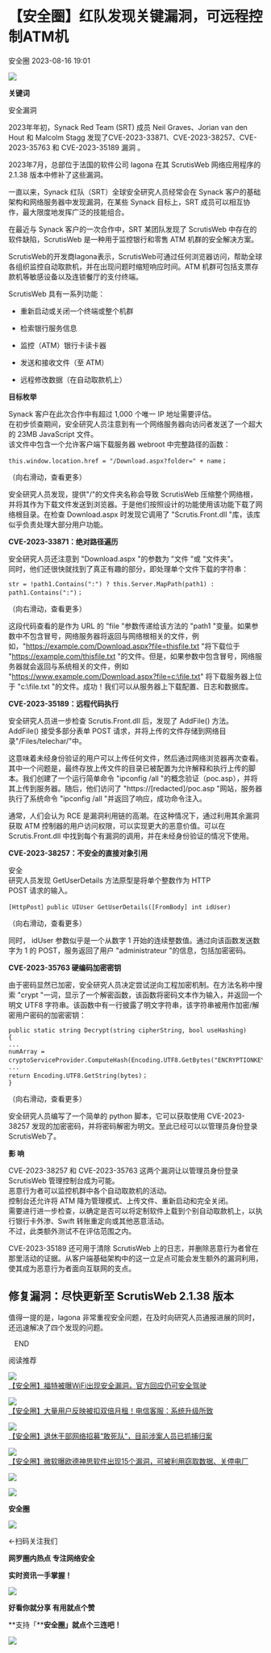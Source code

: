 #  【安全圈】红队发现关键漏洞，可远程控制ATM机   
 安全圈   2023-08-16 19:01  
  
![](https://mmbiz.qpic.cn/mmbiz_jpg/aBHpjnrGylgSxa9I02IBd3bgLEhwfJCeRibw3LEjMujeAhD2CvyiaVCZJVHGHODbkPx3pViaX0sAibZsDun6sicUzdQ/640?wx_fmt=jpeg "")  
  
  
**关键词**  
  
  
  
安全漏洞  
  
  
2023年年初，Synack Red Team (SRT) 成员 Neil Graves、Jorian van den Hout 和 Malcolm Stagg 发现了CVE-2023-33871、CVE-2023-38257、CVE-2023-35763 和 CVE-2023-35189 漏洞 。  
  
  
2023年7月，总部位于法国的软件公司 Iagona 在其 ScrutisWeb 网络应用程序的 2.1.38 版本中修补了这些漏洞。  
  
  
一直以来，Synack 红队（SRT）全球安全研究人员经常会在 Synack 客户的基础架构和网络服务器中发现漏洞，在某些 Synack 目标上，SRT 成员可以相互协作，最大限度地发挥广泛的技能组合。  
  
  
在最近与 Synack 客户的一次合作中，SRT 某团队发现了 ScrutisWeb 中存在的软件缺陷，ScrutisWeb 是一种用于监控银行和零售 ATM 机群的安全解决方案。  
  
  
ScrutisWeb的开发商Iagona表示，ScrutisWeb可通过任何浏览器访问，帮助全球各组织监控自动取款机，并在出现问题时缩短响应时间。ATM 机群可包括支票存款机等敏感设备以及连锁餐厅的支付终端。  
  
  
ScrutisWeb 具有一系列功能：  
  
- 重新启动或关闭一个终端或整个机群  
  
- 检索银行服务信息  
  
- 监控（ATM）银行卡读卡器  
  
- 发送和接收文件（至 ATM）  
  
- 远程修改数据（在自动取款机上）  
  
**目标枚举**  
  
  
  
Synack 客户在此次合作中有超过 1,000 个唯一 IP 地址需要评估。  
在初步侦查期间，安全研究人员注意到有一个网络服务器向访问者发送了一个超大的 23MB JavaScript 文件。  
该文件中包含一个允许客户端下载服务器 webroot 中完整路径的函数：  
  
```
this.window.location.href = "/Download.aspx?folder=" + name；
```  
  
（向右滑动，查看更多）  
  
  
安全研究人员发现，提供"/"的文件夹名称会导致 ScrutisWeb 压缩整个网络根，并将其作为下载文件发送到浏览器。于是他们按照设计的功能使用该功能下载了网络根目录。在检查 Download.aspx 时发现它调用了 "Scrutis.Front.dll "库，该库似乎负责处理大部分用户功能。  
  
  
**CVE-2023-33871：绝对路径遍历**  
  
  
  
安全研究人员还注意到 "Download.aspx "的参数为 "文件 "或 "文件夹"。  
同时，他们还很快就找到了真正有趣的部分，即处理单个文件下载的字符串：  
  
```
str = !path1.Contains(":") ? this.Server.MapPath(path1) : path1.Contains(":")；
```  
  
（向右滑动，查看更多）  
  
  
这段代码查看的是作为 URL 的 "file "参数传递给该方法的 "path1 "变量。如果参数中不包含冒号，网络服务器将返回与网络根相关的文件，例如，"https://example.com/Download.aspx?file=thisfile.txt "将下载位于 "https://example.com/thisfile.txt "的文件。但是，如果参数中包含冒号，网络服务器就会返回与系统相关的文件，例如 "https://www.example.com/Download.aspx?file=c:\file.txt" 将下载服务器上位于 "c:\file.txt "的文件。成功！我们可以从服务器上下载配置、日志和数据库。  
  
  
**CVE-2023-35189：远程代码执行**  
  
  
  
安全研究人员进一步检查 Scrutis.Front.dll 后，发现了 AddFile() 方法。  
AddFile() 接受多部分表单 POST 请求，并将上传的文件存储到网络目录"/Files/telechar/"中。  
  
  
这意味着未经身份验证的用户可以上传任何文件，然后通过网络浏览器再次查看。其中一个问题是，最终存放上传文件的目录已被配置为允许解释和执行上传的脚本。我们创建了一个运行简单命令 "ipconfig /all "的概念验证（poc.asp），并将其上传到服务器。随后，他们访问了 "https://[redacted]/poc.asp "网站，服务器执行了系统命令 "ipconfig /all "并返回了响应，成功命令注入。  
  
  
通常，人们会认为 RCE 是漏洞利用链的高潮。在这种情况下，通过利用其余漏洞获取 ATM 控制器的用户访问权限，可以实现更大的恶意价值。可以在 Scrutis.Front.dll 中找到每个有漏洞的调用，并在未经身份验证的情况下使用。  
  
  
**CVE-2023-38257：不安全的直接对象引用**  
  
  
  
安全  
研究人员发现 GetUserDetails 方法原型是将单个整数作为 HTTP   
POST 请求的输入。  
  
```
[HttpPost］public UIUser GetUserDetails([FromBody] int idUser)
```  
  
（向右滑动，查看更多）  
  
  
同时， idUser 参数似乎是一个从数字 1 开始的连续整数值。通过向该函数发送数字为 1 的 POST，服务返回了用户 "administrateur "的信息，包括加密密码。  
  
  
**CVE-2023-35763 硬编码加密密钥**  
  
  
  
由于密码显然已加密，安全研究人员决定尝试逆向工程加密机制。在方法名称中搜索 "crypt "一词，显示了一个解密函数，该函数将密码文本作为输入，并返回一个明文 UTF8 字符串。该函数中有一行披露了明文字符串，该字符串被用作加密/解密用户密码的加密密钥：  
  
```
public static string Decrypt(string cipherString, bool useHashing)
{
...
numArray = cryptoServiceProvider.ComputeHash(Encoding.UTF8.GetBytes("ENCRYPTIONKEY"))；
...
return Encoding.UTF8.GetString(bytes)；
}
```  
  
（向右滑动，查看更多）  
  
  
安全研究人员编写了一个简单的 python 脚本，它可以获取使用 CVE-2023-38257 发现的加密密码，并将密码解密为明文。至此已经可以以管理员身份登录 ScrutisWeb了。  
  
  
**影 响**  
  
  
  
CVE-2023-38257 和 CVE-2023-35763 这两个漏洞让以管理员身份登录 ScrutisWeb 管理控制台成为可能。  
恶意行为者可以监控机群中各个自动取款机的活动。  
控制台还允许将 ATM 降为管理模式、上传文件、重新启动和完全关闭。  
需要进行进一步检查，以确定是否可以将定制软件上载到个别自动取款机上，以执行银行卡外渗、Swift 转账重定向或其他恶意活动。  
不过，此类额外测试不在评估范围之内。  
  
  
CVE-2023-35189 还可用于清除 ScrutisWeb 上的日志，并删除恶意行为者曾在那里活动的证据。从客户端基础架构中的这一立足点可能会发生额外的漏洞利用，使其成为恶意行为者面向互联网的支点。  
  
## 修复漏洞：尽快更新至 ScrutisWeb 2.1.38 版本  
  
  
值得一提的是，Iagona 非常重视安全问题，在及时向研究人员通报进展的同时，还迅速解决了四个发现的问题。  
  
  
   END    
  
  
阅读推荐  
  
  
![](https://mmbiz.qpic.cn/sz_mmbiz_jpg/aBHpjnrGylgdKibeDibwor3bmBFGNEhOS6hcmM4AlbkhRQql8JAib6tJhgfrAwHVA3QmU0EbbkFwjt2w78b0g7NDQ/640?wx_fmt=jpeg "")  
[【安全圈】福特被曝WiFi出现安全漏洞，官方回应仍可安全驾驶](http://mp.weixin.qq.com/s?__biz=MzIzMzE4NDU1OQ==&mid=2652042010&idx=1&sn=58f9a157c83a3a6800c908a5ad8c57bd&chksm=f36fdf5ac418564c13d708db922cf8c810dead3ca95ec792e9a62aa33923c1582ccb4d14fded&scene=21#wechat_redirect)  
  
  
  
![](https://mmbiz.qpic.cn/sz_mmbiz_png/aBHpjnrGylgdKibeDibwor3bmBFGNEhOS6JlfeRCvqzq6hu0ayFyEzsZjEBkx0qmkX0g2GpsCibUIsyOdOt0wfzBg/640?wx_fmt=png "")  
[【安全圈】大量用户反映被扣双倍月租！电信客服：系统升级所致](http://mp.weixin.qq.com/s?__biz=MzIzMzE4NDU1OQ==&mid=2652042010&idx=2&sn=035f4b2e898307fb5520f9699387dd0f&chksm=f36fdf5ac418564ce1437d649bbf5f27a215f06f76c2abb533c3237ed8b61d63bf08aab610a8&scene=21#wechat_redirect)  
  
  
  
![](https://mmbiz.qpic.cn/sz_mmbiz_png/aBHpjnrGylgdKibeDibwor3bmBFGNEhOS6H4e4t6No0ytn0DiaFs25lAPBHFEjH7ZTnH3IYxamRWFenNpxmzy0OQA/640?wx_fmt=png "")  
[【安全圈】退休干部网络招募“敢死队”，目前涉案人员已抓捕归案](http://mp.weixin.qq.com/s?__biz=MzIzMzE4NDU1OQ==&mid=2652042010&idx=3&sn=9f1e26ffb7d72277353c553d7153bd2c&chksm=f36fdf5ac418564c999a76cbb9d0befed46af31cb8392a4e0f34992a710cc555448e21953d3f&scene=21#wechat_redirect)  
  
  
  
![](https://mmbiz.qpic.cn/sz_mmbiz_png/aBHpjnrGylgdKibeDibwor3bmBFGNEhOS6ZAsok5BtzTkCNIicicmIgX5YtKRHfnwpwGf3icboy3z6G2iaNsdSzotOTQ/640?wx_fmt=png "")  
[【安全圈】微软曝欧德神思软件出现15个漏洞，可被利用窃取数据、关停电厂](http://mp.weixin.qq.com/s?__biz=MzIzMzE4NDU1OQ==&mid=2652042010&idx=4&sn=548f202952486fef79828e0ab511b217&chksm=f36fdf5ac418564cf43af7405fefd393fa7813420c0cf75c823d57bbe9362f33a2ea9b826277&scene=21#wechat_redirect)  
  
  
  
![](https://mmbiz.qpic.cn/mmbiz_gif/aBHpjnrGylgeVsVlL5y1RPJfUdozNyCEft6M27yliapIdNjlcdMaZ4UR4XxnQprGlCg8NH2Hz5Oib5aPIOiaqUicDQ/640?wx_fmt=gif "")  
  
  
  
![](https://mmbiz.qpic.cn/mmbiz_png/aBHpjnrGylgeVsVlL5y1RPJfUdozNyCEDQIyPYpjfp0XDaaKjeaU6YdFae1iagIvFmFb4djeiahnUy2jBnxkMbaw/640?wx_fmt=png "")  
  
**安全圈**  
  
![](https://mmbiz.qpic.cn/mmbiz_gif/aBHpjnrGylgeVsVlL5y1RPJfUdozNyCEft6M27yliapIdNjlcdMaZ4UR4XxnQprGlCg8NH2Hz5Oib5aPIOiaqUicDQ/640?wx_fmt=gif "")  
  
  
←扫码关注我们  
  
**网罗圈内热点 专注网络安全**  
  
**实时资讯一手掌握！**  
  
  
![](https://mmbiz.qpic.cn/mmbiz_gif/aBHpjnrGylgeVsVlL5y1RPJfUdozNyCE3vpzhuku5s1qibibQjHnY68iciaIGB4zYw1Zbl05GQ3H4hadeLdBpQ9wEA/640?wx_fmt=gif "")  
  
**好看你就分享 有用就点个赞**  
  
**支持「****安全圈」就点个三连吧！**  
  
![](https://mmbiz.qpic.cn/mmbiz_gif/aBHpjnrGylgeVsVlL5y1RPJfUdozNyCE3vpzhuku5s1qibibQjHnY68iciaIGB4zYw1Zbl05GQ3H4hadeLdBpQ9wEA/640?wx_fmt=gif "")  
  
  
